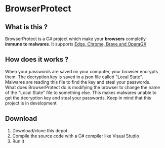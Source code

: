 # BrowserProtect

## What is this ?
BrowserProtect is a C# project which make your **browsers** completly **immune to malwares**. It supports <ins>Edge, Chrome, Brave and OperaGX</ins>

## How does it works ?
When your passwords are saved on your computer, your browser encrypts them. The decryption key is saved in a json file called "Local State". Malwares are reading this file to find the key and steal your passwords. What does BrowserProtect do is modifying the browser to change the name of the "Local State" file to something else. This makes malwares unable to get the decryption key and steal your passwords. Keep in mind that this project is in development

## Download
1. Download/clone this depot
2. Compile the source code with a C# compiler like Visual Studio
3. Run it
